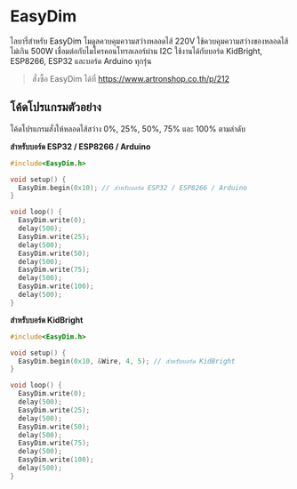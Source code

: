 # EasyDim

ไลบารี่สำหรับ EasyDim โมดูลควบคุมความสว่างหลอดไส้ 220V ใช้ควบคุมความสว่างของหลอดไส้ไม่เกิน 500W เชื่อมต่อกับไมโครคอนโทรลเลอร์ผ่าน I2C ใช้งานได้กับบอร์ด KidBright, ESP8266, ESP32 และบอร์ด Arduino ทุกรุ่น

> สั่งซื้อ EasyDim ได้ที่ https://www.artronshop.co.th/p/212

## โค้ดโปรแกรมตัวอย่าง

โค้ดโปรแกรมสั่งให้หลอดไส้สว่าง 0%, 25%, 50%, 75% และ 100% ตามลำดับ

**สำหรับบอร์ด ESP32 / ESP8266 / Arduino**

````c++
#include<EasyDim.h>

void setup() {
  EasyDim.begin(0x10); // สำหรับบอร์ด ESP32 / ESP8266 / Arduino
}

void loop() {
  EasyDim.write(0);
  delay(500);
  EasyDim.write(25);
  delay(500);
  EasyDim.write(50);
  delay(500);
  EasyDim.write(75);
  delay(500);
  EasyDim.write(100);
  delay(500);
}
````

**สำหรับบอร์ด KidBright**

````c++
#include<EasyDim.h>

void setup() {
  EasyDim.begin(0x10, &Wire, 4, 5); // สำหรับบอร์ด KidBright
}

void loop() {
  EasyDim.write(0);
  delay(500);
  EasyDim.write(25);
  delay(500);
  EasyDim.write(50);
  delay(500);
  EasyDim.write(75);
  delay(500);
  EasyDim.write(100);
  delay(500);
}
````

